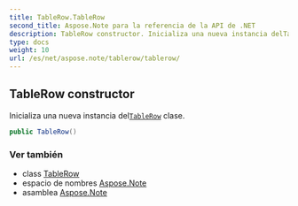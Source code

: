 ```yaml
---
title: TableRow.TableRow
second_title: Aspose.Note para la referencia de la API de .NET
description: TableRow constructor. Inicializa una nueva instancia delTableRow clase.
type: docs
weight: 10
url: /es/net/aspose.note/tablerow/tablerow/
---
```

## TableRow constructor

Inicializa una nueva instancia del[`TableRow`](../) clase.

```csharp
public TableRow()
```

### Ver también

* class [TableRow](../)
* espacio de nombres [Aspose.Note](../../tablerow/)
* asamblea [Aspose.Note](../../../)


